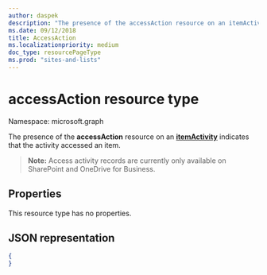 ```yaml
---
author: daspek
description: "The presence of the accessAction resource on an itemActivity indicates that the activity accessed an item."
ms.date: 09/12/2018
title: AccessAction
ms.localizationpriority: medium
doc_type: resourcePageType
ms.prod: "sites-and-lists"
---
```

# accessAction resource type

Namespace: microsoft.graph



The presence of the **accessAction** resource on an [**itemActivity**][activity] indicates that the activity accessed an item.

>**Note:** Access activity records are currently only available on SharePoint and OneDrive for Business.

[activity]: itemactivity.md

## Properties

This resource type has no properties.

## JSON representation

<!-- {
  "blockType": "resource",
  "optionalProperties": [ ],
  "@type": "microsoft.graph.accessAction"
}-->

```json
{
}
```


<!--
{
  "type": "#page.annotation",
  "description": "The AccessAction object provides information about accesses of an item.",
  "keywords": "activities,activity,action,access",
  "section": "documentation",
  "tocPath": "Resources/AccessAction",
  "suppressions": []
}
-->


